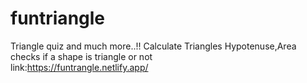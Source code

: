 # funtriangle
Triangle quiz and much more..!!
Calculate Triangles Hypotenuse,Area<br>
checks if a shape is triangle or not <br>
link:https://funtrangle.netlify.app/
